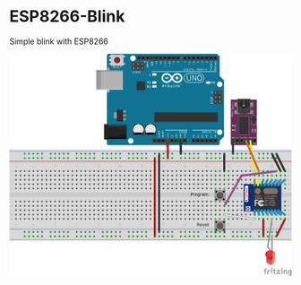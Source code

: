 # ESP8266-Blink

Simple blink with ESP8266

![alt tag](https://raw.githubusercontent.com/nscendoni/ESP8266-Blink/master/ESP8266%20Base.png)
